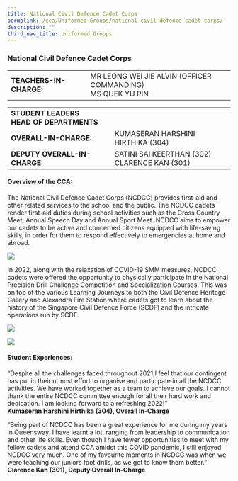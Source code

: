 ```yaml
---
title: National Civil Defence Cadet Corps
permalink: /cca/Uniformed-Groups/national-civil-defence-cadet-corps/
description: ""
third_nav_title: Uniformed Groups
---
```

### National Civil Defence Cadet Corps

|  	|  	|
|---	|---	|
| **TEACHERS-IN-CHARGE:** 	| MR LEONG WEI JIE ALVIN (OFFICER COMMANDING) <BR> MS QUEK YU PIN 	|


|  	|  	|
|---	|---	|
| **STUDENT LEADERS**  <BR> **HEAD OF DEPARTMENTS**	|   	|
| **OVERALL-IN-CHARGE:** 	| KUMASERAN HARSHINI HIRTHIKA (304) 	|
| **DEPUTY OVERALL-IN-CHARGE:** 	| SATINI SAI KEERTHAN (302)<br>CLARENCE KAN (301) 	|

#### Overview of the CCA: 

The National Civil Defence Cadet Corps (NCDCC) provides first-aid and other related services to the school and the public. The NCDCC cadets render first-aid duties during school activities such as the Cross Country Meet, Annual Speech Day and Annual Sport Meet. NCDCC aims to empower our cadets to be active and concerned citizens equipped with life-saving skills, in order for them to respond effectively to emergencies at home and abroad. 

<img src="https://drive.google.com/uc?export=view&id=1JydmNl_Lft_8Xb4to1LzvR_OZbLleHu-">


In 2022, along with the relaxation of COVID-19 SMM measures, NCDCC cadets were offered the opportunity to physically participate in the National Precision Drill Challenge Competition and Specialization Courses. This was on top of the various Learning Journeys to both the Civil Defence Heritage Gallery and Alexandra Fire Station where cadets got to learn about the history of the Singapore Civil Defence Force (SCDF) and the intricate operations run by SCDF.

<img src="https://drive.google.com/uc?export=view&id=1Rl73ltkVKl7fwoyYLyB8jga8ACSDMYo4"><br>

<img src="https://drive.google.com/uc?export=view&id=1hOwXeoPiiURrBCmnIobGQUfRcZY5s4A3">

#### Student Experiences:

“Despite all the challenges faced throughout 2021,I feel that our contingent  has put in their utmost effort to organise and participate in all the NCDCC activities. We have worked together as a team to achieve our goals. I cannot thank the entire NCDCC committee enough for all their hard work and dedication. I am looking forward to a refreshing 2022!” 
<br> **Kumaseran Harshini Hirthika (304), Overall In-Charge** 

  

“Being part of NCDCC has been a great experience for me during my years in Queensway. I have learnt a lot, ranging from leadership to communication and other life skills. Even though I have fewer opportunities to meet with my fellow cadets and attend CCA amidst this COVID pandemic, I still enjoyed NCDCC very much. One of my favourite moments in NCDCC was when we were teaching our juniors foot drills, as we got to know them better.” 
<br> **Clarence Kan (301), Deputy Overall In-Charge**